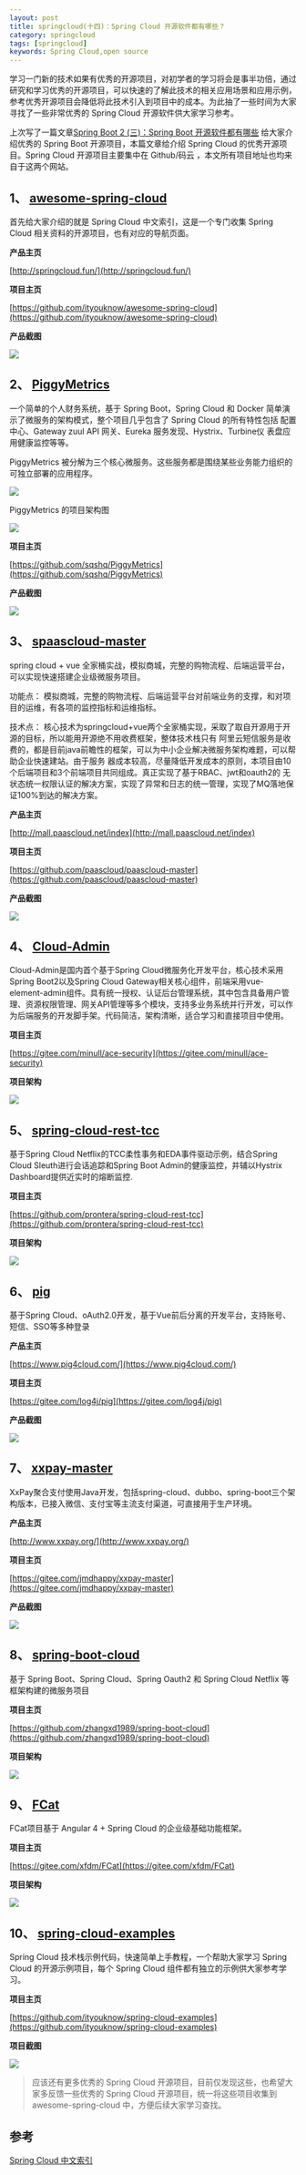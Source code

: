 ```yaml
---
layout: post
title: springcloud(十四)：Spring Cloud 开源软件都有哪些？
category: springcloud
tags: [springcloud]
keywords: Spring Cloud,open source
---
```


学习一门新的技术如果有优秀的开源项目，对初学者的学习将会是事半功倍，通过研究和学习优秀的开源项目，可以快速的了解此技术的相关应用场景和应用示例，参考优秀开源项目会降低将此技术引入到项目中的成本。为此抽了一些时间为大家寻找了一些非常优秀的 Spring Cloud 开源软件供大家学习参考。

上次写了一篇文章[Spring Boot 2 (三)：Spring Boot 开源软件都有哪些](http://www.javaai.club/springboot/2018/03/05/spring-boot-open-source.html) 给大家介绍优秀的 Spring Boot 开源项目，本篇文章给介绍 Spring Cloud 的优秀开源项目。Spring Cloud 开源项目主要集中在 Github/码云 ，本文所有项目地址也均来自于这两个网站。

## 1、 [awesome-spring-cloud](https://github.com/ityouknow/awesome-spring-cloud)

首先给大家介绍的就是 Spring Cloud 中文索引，这是一个专门收集 Spring Cloud 相关资料的开源项目，也有对应的导航页面。

**产品主页**

[http://springcloud.fun/](http://springcloud.fun/)  

**项目主页**

[https://github.com/ityouknow/awesome-spring-cloud](https://github.com/ityouknow/awesome-spring-cloud)

**产品截图**

![](http://www.itmind.net/assets/images/2018/springcloud/awesome-spring-cloud.png)


## 2、 [PiggyMetrics](https://github.com/sqshq/PiggyMetrics)

一个简单的个人财务系统，基于 Spring Boot，Spring Cloud 和 Docker 简单演示了微服务的架构模式，整个项目几乎包含了 Spring Cloud 的所有特性包括 配置中心、Gateway zuul API 网关、Eureka 服务发现、Hystrix、Turbine仪 表盘应用健康监控等等。

PiggyMetrics 被分解为三个核心微服务。这些服务都是围绕某些业务能力组织的可独立部署的应用程序。

![](http://www.itmind.net/assets/images/2018/springcloud/PiggyMetrics_sercive.png)

PiggyMetrics 的项目架构图

![](http://www.itmind.net/assets/images/2018/springcloud/PInfrastructure.png)

**项目主页**

[https://github.com/sqshq/PiggyMetrics](https://github.com/sqshq/PiggyMetrics)

**产品截图**

![](http://www.itmind.net/assets/images/2018/springcloud/piggyMetrics.png)

## 3、 [spaascloud-master](https://github.com/paascloud/paascloud-master)

spring cloud + vue 全家桶实战，模拟商城，完整的购物流程、后端运营平台，可以实现快速搭建企业级微服务项目。

功能点：
模拟商城，完整的购物流程、后端运营平台对前端业务的支撑，和对项目的运维，有各项的监控指标和运维指标。

技术点：
核心技术为springcloud+vue两个全家桶实现，采取了取自开源用于开源的目标，所以能用开源绝不用收费框架，整体技术栈只有
阿里云短信服务是收费的，都是目前java前瞻性的框架，可以为中小企业解决微服务架构难题，可以帮助企业快速建站。由于服务
器成本较高，尽量降低开发成本的原则，本项目由10个后端项目和3个前端项目共同组成。真正实现了基于RBAC、jwt和oauth2的
无状态统一权限认证的解决方案，实现了异常和日志的统一管理，实现了MQ落地保证100%到达的解决方案。


**产品主页**

[http://mall.paascloud.net/index](http://mall.paascloud.net/index)  

**项目主页**

[https://github.com/paascloud/paascloud-master](https://github.com/paascloud/paascloud-master)

**产品截图**

![](http://www.itmind.net/assets/images/2018/springcloud/paascloud.png)


## 4、 [Cloud-Admin](https://gitee.com/minull/ace-security)

Cloud-Admin是国内首个基于Spring Cloud微服务化开发平台，核心技术采用Spring Boot2以及Spring Cloud Gateway相关核心组件，前端采用vue-element-admin组件。具有统一授权、认证后台管理系统，其中包含具备用户管理、资源权限管理、网关API管理等多个模块，支持多业务系统并行开发，可以作为后端服务的开发脚手架。代码简洁，架构清晰，适合学习和直接项目中使用。


**项目主页**

[https://gitee.com/minull/ace-security](https://gitee.com/minull/ace-security)

**项目架构**

![](http://www.itmind.net/assets/images/2018/springcloud/ace-security.png)



## 5、 [spring-cloud-rest-tcc](https://github.com/prontera/spring-cloud-rest-tcc)

基于Spring Cloud Netflix的TCC柔性事务和EDA事件驱动示例，结合Spring Cloud Sleuth进行会话追踪和Spring Boot Admin的健康监控，并辅以Hystrix Dashboard提供近实时的熔断监控.

**项目主页**

[https://github.com/prontera/spring-cloud-rest-tcc](https://github.com/prontera/spring-cloud-rest-tcc)

**项目架构**

![](http://www.itmind.net/assets/images/2018/springcloud/spring-cloud-rest-tcc.png) 


## 6、 [pig](https://gitee.com/log4j/pig)

基于Spring Cloud、oAuth2.0开发，基于Vue前后分离的开发平台，支持账号、短信、SSO等多种登录

**产品主页**

[https://www.pig4cloud.com/](https://www.pig4cloud.com/)  

**项目主页**

[https://gitee.com/log4j/pig](https://gitee.com/log4j/pig)

**产品截图**

![](http://www.itmind.net/assets/images/2018/springcloud/ping.png) 


## 7、 [xxpay-master](https://gitee.com/jmdhappy/xxpay-master)

XxPay聚合支付使用Java开发，包括spring-cloud、dubbo、spring-boot三个架构版本，已接入微信、支付宝等主流支付渠道，可直接用于生产环境。

**产品主页**

[http://www.xxpay.org/](http://www.xxpay.org/)  

**项目主页**

[https://gitee.com/jmdhappy/xxpay-master](https://gitee.com/jmdhappy/xxpay-master)

**产品截图**

![](http://www.itmind.net/assets/images/2018/springcloud/xxpay.png) 


## 8、 [spring-boot-cloud](https://github.com/zhangxd1989/spring-boot-cloud)

基于 Spring Boot、Spring Cloud、Spring Oauth2 和 Spring Cloud Netflix 等框架构建的微服务项目

**项目主页**

[https://github.com/zhangxd1989/spring-boot-cloud](https://github.com/zhangxd1989/spring-boot-cloud)

**项目架构**

![](http://www.itmind.net/assets/images/2018/springcloud/spring-boot-cloud.jpg) 


## 9、 [FCat](https://gitee.com/xfdm/FCat)

FCat项目基于 Angular 4 + Spring Cloud 的企业级基础功能框架。

**项目主页**

[https://gitee.com/xfdm/FCat](https://gitee.com/xfdm/FCat)

**项目架构**

![](http://www.itmind.net/assets/images/2018/springcloud/FCat.png) 


## 10、 [spring-cloud-examples](https://github.com/ityouknow/spring-cloud-examples)

Spring Cloud 技术栈示例代码，快速简单上手教程，一个帮助大家学习 Spring Cloud 的开源示例项目，每个 Spring Cloud 组件都有独立的示例供大家参考学习。

**项目主页**

[https://github.com/ityouknow/spring-cloud-examples](https://github.com/ityouknow/spring-cloud-examples)

**项目截图**

![](http://www.itmind.net/assets/images/2018/springcloud/spring-cloud-examples.png) 

> 应该还有更多优秀的 Spring Cloud 开源项目，目前仅发现这些，也希望大家多反馈一些优秀的 Spring Cloud 开源项目，统一将这些项目收集到 awesome-spring-cloud 中，方便后续大家学习查找。


## 参考

[Spring Cloud 中文索引](http://springcloud.fun/)  
